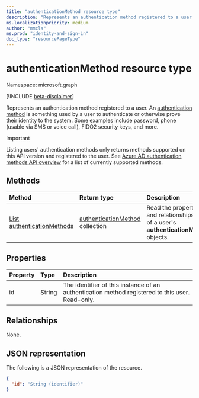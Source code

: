 ```yaml
---
title: "authenticationMethod resource type"
description: "Represents an authentication method registered to a user."
ms.localizationpriority: medium
author: "mmcla"
ms.prod: "identity-and-sign-in"
doc_type: "resourcePageType"
---
```


# authenticationMethod resource type

Namespace: microsoft.graph

[!INCLUDE [beta-disclaimer](../../includes/beta-disclaimer.md)]

Represents an authentication method registered to a user. An [authentication method](/azure/active-directory/authentication/concept-authentication-methods) is something used by a user to authenticate or otherwise prove their identity to the system. Some examples include password, phone (usable via SMS or voice call), FIDO2 security keys, and more.

> [!IMPORTANT]
> Listing users' authentication methods only returns methods supported on this API version and registered to the user. See [Azure AD authentication methods API overview](authenticationmethods-overview.md) for a list of currently supported methods.

## Methods

| Method       | Return type | Description |
|:-------------|:------------|:------------|
| [List authenticationMethods](../api/authentication-list-methods.md) | [authenticationMethod](authenticationmethod.md) collection | Read the properties and relationships of all of a user's **authenticationMethod** objects. |

## Properties

| Property     | Type        | Description |
|:-------------|:------------|:------------|
|id|String| The identifier of this instance of an authentication method registered to this user. Read-only. |

## Relationships

None.

## JSON representation

The following is a JSON representation of the resource.

<!-- {
  "blockType": "resource",
  "optionalProperties": [

  ],
  "@odata.type": "microsoft.graph.authenticationMethod",
  "keyProperty": "id"
}-->

```json
{
  "id": "String (identifier)"
}
```

<!-- uuid: 16cd6b66-4b1a-43a1-adaf-3a886856ed98
2019-02-04 14:57:30 UTC -->
<!-- {
  "type": "#page.annotation",
  "description": "authenticationMethod resource",
  "keywords": "",
  "section": "documentation",
  "tocPath": ""
}-->
